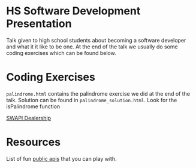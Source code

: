 # HS Software Development Presentation

Talk given to high school students about becoming a software developer and what it it like to 
be one. At the end of the talk we usually do some coding exercises which can be found below.

# Coding Exercises

`palindrome.html` contains the palindrome exercise we did at the end of the talk. Solution can be found in `palindrome_solution.html`. Look for the isPalindrome function

[SWAPI Dealership](https://glitch.com/~aburnett-swapi-dealership)

# Resources

List of fun [public apis](https://github.com/public-apis/public-apis) that you can play with.
